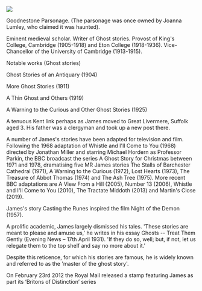 <a href="https://juncture-digital.org"><img src="https://juncture-digital.org/images/ve-button.png"></a>

<param ve-config 
       title="Montague Rhodes James OM FBA (1 August 1862 – 12 June 1936)"
       author="Danny Rhodes"
       banner="https://i.imgur.com/T74Vdh9.jpg" 
       layout="vertical"
       num-maps="2"
       num-images="4">

<param ve-entity eid="Q2095630" title="William Dyce" aliases="Dyce’s">


Goodnestone Parsonage. (The parsonage was once owned by Joanna Lumley, who claimed it was haunted).

Eminent medieval scholar. Writer of Ghost stories. Provost of King's College, Cambridge (1905-1918) and Eton College (1918-1936). Vice-Chancellor of the University of Cambridge (1913-1915).

Notable works (Ghost stories)

Ghost Stories of an Antiquary (1904)

More Ghost Stories (1911)

A Thin Ghost and Others (1919)

A Warning to the Curious and Other Ghost Stories (1925)

A tenuous Kent link perhaps as James moved to Great Livermere, Suffolk aged 3. His father was a clergyman and took up a new post there.

A number of James's stories have been adapted for television and film. Following the 1968 adaptation of Whistle and I'll Come to You (1968) directed by Jonathan Miller and starring Michael Hordern as Professor Parkin, the BBC broadcast the series A Ghost Story for Christmas between 1971 and 1978, dramatising five MR James stories The Stalls of Barchester Cathedral (1971), A Warning to the Curious (1972), Lost Hearts (1973), The Treasure of Abbot Thomas (1974) and The Ash Tree (1975). More recent BBC adaptations are A View From a Hill (2005), Number 13 (2006), Whistle and I'll Come to You (2010), The Tractate Middoth (2013) and Martin's Close (2019).

James's story Casting the Runes inspired the film Night of the Demon (1957).

A prolific academic, James largely dismissed his tales. 'These stories are meant to please and amuse us,' he writes in his essay Ghosts -- Treat Them Gently (Evening News – 17th April 1931). 'If they do so, well; but, if not, let us relegate them to the top shelf and say no more about it.'

Despite this reticence, for which his stories are famous, he is widely known and referred to as the 'master of the ghost story'.

On February 23rd 2012 the Royal Mail released a stamp featuring James as part its ‘Britons of Distinction’ series
